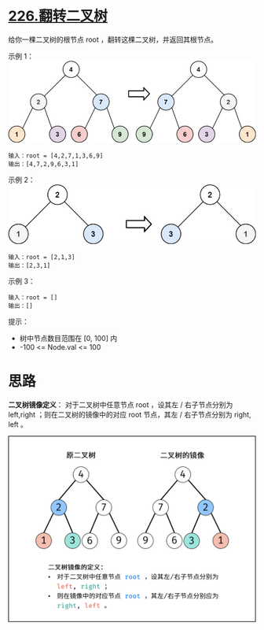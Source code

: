 # [226.翻转二叉树](https://leetcode.cn/problems/invert-binary-tree/)

给你一棵二叉树的根节点 root ，翻转这棵二叉树，并返回其根节点。

示例 1：
![](asserts/226/01.png)
```
输入：root = [4,2,7,1,3,6,9]
输出：[4,7,2,9,6,3,1]
```

示例 2：
![](asserts/226/02.png)
```
输入：root = [2,1,3]
输出：[2,3,1]
```

示例 3：
```
输入：root = []
输出：[]
```

提示：
- 树中节点数目范围在 [0, 100] 内
- -100 <= Node.val <= 100

# 思路
**二叉树镜像定义**： 对于二叉树中任意节点 root ，设其左 / 右子节点分别为 left,right ；则在二叉树的镜像中的对应 root 节点，其左 / 右子节点分别为 right, left 。

![](asserts/226/03.png)